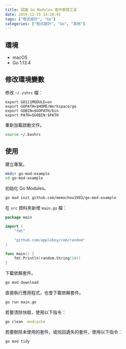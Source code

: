 ```yaml
---
title: 認識 Go Modules 套件管理工具
date: 2019-12-15 14:20:45
tags: ["程式設計", "Go"]
categories: ["程式設計", "Go", "其他"]
---
```


## 環境

- macOS
- Go 1.13.4

## 修改環境變數

修改 `~/.zshrc` 檔：

```ENV
export GO111MODULE=on
export GOPATH=$HOME/Workspace/go
export GOBIN=$GOPATH/bin
export PATH=$GOBIN:$PATH
```

重新加載啟動文件。

```BASH
source ~/.bashrc
```

## 使用

建立專案。

```BASH
mkdir go-mod-example
cd go-mod-example
```

初始化 Go Modules。

```BASH
go mod init github.com/memochou1993/go-mod-example
```

在 `src` 資料夾新增 `main.go` 檔：

```GO
package main

import (
	"fmt"

	"github.com/appleboy/com/random"
)

func main() {
	fmt.Println(random.String(10))
}
```

下載依賴套件。

```BASH
go mod download
```

直接執行應用程式，也會下載依賴套件。

```BASH
go run main.go
```

若要清除快取，使用以下指令：

```BASH
go clean -modcache
```

若要刪除未使用的套件，或找回遺失的套件，使用以下指令：

```BASH
go mod tidy
```
